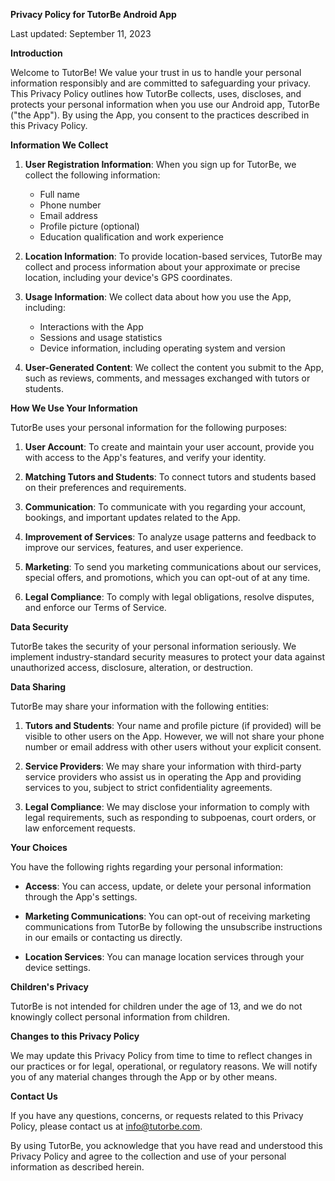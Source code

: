 **Privacy Policy for TutorBe Android App**

Last updated: September 11, 2023

**Introduction**

Welcome to TutorBe! We value your trust in us to handle your personal information responsibly and are committed to safeguarding your privacy. This Privacy Policy outlines how TutorBe collects, uses, discloses, and protects your personal information when you use our Android app, TutorBe ("the App"). By using the App, you consent to the practices described in this Privacy Policy.

**Information We Collect**

1. **User Registration Information**: When you sign up for TutorBe, we collect the following information:
   - Full name
   - Phone number
   - Email address
   - Profile picture (optional)
   - Education qualification and work experience

2. **Location Information**: To provide location-based services, TutorBe may collect and process information about your approximate or precise location, including your device's GPS coordinates.

3. **Usage Information**: We collect data about how you use the App, including:
   - Interactions with the App
   - Sessions and usage statistics
   - Device information, including operating system and version

4. **User-Generated Content**: We collect the content you submit to the App, such as reviews, comments, and messages exchanged with tutors or students.

**How We Use Your Information**

TutorBe uses your personal information for the following purposes:

1. **User Account**: To create and maintain your user account, provide you with access to the App's features, and verify your identity.

2. **Matching Tutors and Students**: To connect tutors and students based on their preferences and requirements.

3. **Communication**: To communicate with you regarding your account, bookings, and important updates related to the App.

4. **Improvement of Services**: To analyze usage patterns and feedback to improve our services, features, and user experience.

5. **Marketing**: To send you marketing communications about our services, special offers, and promotions, which you can opt-out of at any time.

6. **Legal Compliance**: To comply with legal obligations, resolve disputes, and enforce our Terms of Service.

**Data Security**

TutorBe takes the security of your personal information seriously. We implement industry-standard security measures to protect your data against unauthorized access, disclosure, alteration, or destruction.

**Data Sharing**

TutorBe may share your information with the following entities:

1. **Tutors and Students**: Your name and profile picture (if provided) will be visible to other users on the App. However, we will not share your phone number or email address with other users without your explicit consent.

2. **Service Providers**: We may share your information with third-party service providers who assist us in operating the App and providing services to you, subject to strict confidentiality agreements.

3. **Legal Compliance**: We may disclose your information to comply with legal requirements, such as responding to subpoenas, court orders, or law enforcement requests.

**Your Choices**

You have the following rights regarding your personal information:

- **Access**: You can access, update, or delete your personal information through the App's settings.

- **Marketing Communications**: You can opt-out of receiving marketing communications from TutorBe by following the unsubscribe instructions in our emails or contacting us directly.

- **Location Services**: You can manage location services through your device settings.

**Children's Privacy**

TutorBe is not intended for children under the age of 13, and we do not knowingly collect personal information from children.

**Changes to this Privacy Policy**

We may update this Privacy Policy from time to time to reflect changes in our practices or for legal, operational, or regulatory reasons. We will notify you of any material changes through the App or by other means.

**Contact Us**

If you have any questions, concerns, or requests related to this Privacy Policy, please contact us at [info@tutorbe.com](mailto:info@tutorbe.com).

By using TutorBe, you acknowledge that you have read and understood this Privacy Policy and agree to the collection and use of your personal information as described herein.
